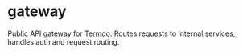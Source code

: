 # gateway
Public API gateway for Termdo. Routes requests to internal services, handles auth and request routing.
